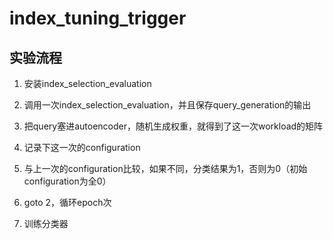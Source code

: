 # index_tuning_trigger

## 实验流程

1. 安装index_selection_evaluation

2. 调用一次index_selection_evaluation，并且保存query_generation的输出

3. 把query塞进autoencoder，随机生成权重，就得到了这一次workload的矩阵

4. 记录下这一次的configuration

5. 与上一次的configuration比较，如果不同，分类结果为1，否则为0（初始configuration为全0）

6. goto 2，循环epoch次

7. 训练分类器
